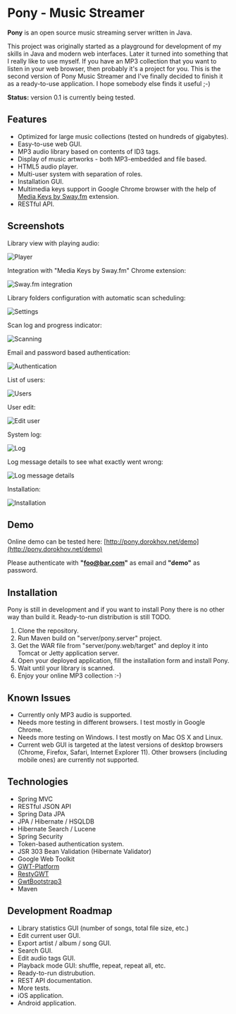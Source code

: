Pony - Music Streamer
=====================

<b>Pony</b> is an open source music streaming server written in Java.

This project was originally started as a playground for development of my skills in Java and modern web interfaces. Later it turned into something that I really like to use myself. If you have an MP3 collection that you want to listen in your web browser, then probably it's a project for you. This is the second version of Pony Music Streamer and I've finally decided to finish it as a ready-to-use application. I hope somebody else finds it useful ;-)

<b>Status:</b> version 0.1 is currently being tested.

## Features

* Optimized for large music collections (tested on hundreds of gigabytes).
* Easy-to-use web GUI.
* MP3 audio library based on contents of ID3 tags.
* Display of music artworks - both MP3-embedded and file based.
* HTML5 audio player.
* Multi-user system with separation of roles.
* Installation GUI.
* Multimedia keys support in Google Chrome browser with the help of [Media Keys by Sway.fm](https://chrome.google.com/webstore/detail/icckhjgjjompfgoiidainoapgjepncej) extension.
* RESTful API.

## Screenshots

Library view with playing audio:

![Player](screenshots/player.png)

Integration with "Media Keys by Sway.fm" Chrome extension:

![Sway.fm integration](screenshots/sway-integration.png)

Library folders configuration with automatic scan scheduling:

![Settings](screenshots/settings.png)

Scan log and progress indicator:

![Scanning](screenshots/scanning.png)

Email and password based authentication:

![Authentication](screenshots/login.png)

List of users:

![Users](screenshots/users.png)

User edit:

![Edit user](screenshots/edit-user.png)

System log:

![Log](screenshots/log.png)

Log message details to see what exactly went wrong:

![Log message details](screenshots/log-details.png)

Installation:

![Installation](screenshots/installation.png)

## Demo

Online demo can be tested here: [http://pony.dorokhov.net/demo](http://pony.dorokhov.net/demo)

Please authenticate with **"foo@bar.com"** as email and **"demo"** as password.

## Installation

Pony is still in development and if you want to install Pony there is no other way than build it. Ready-to-run distribution is still TODO.

1. Clone the repository.
2. Run Maven build on "server/pony.server" project.
3. Get the WAR file from "server/pony.web/target" and deploy it into Tomcat or Jetty application server.
4. Open your deployed application, fill the installation form and install Pony.
5. Wait until your library is scanned.
6. Enjoy your online MP3 collection :-)

## Known Issues

* Currently only MP3 audio is supported.
* Needs more testing in different browsers. I test mostly in Google Chrome.
* Needs more testing on Windows. I test mostly on Mac OS X and Linux.
* Current web GUI is targeted at the latest versions of desktop browsers (Chrome, Firefox, Safari, Internet Explorer 11). Other browsers (including mobile ones) are currently not supported.

## Technologies

* Spring MVC
* RESTful JSON API
* Spring Data JPA
* JPA / Hibernate / HSQLDB
* Hibernate Search / Lucene
* Spring Security
* Token-based authentication system.
* JSR 303 Bean Validation (Hibernate Validator)
* Google Web Toolkit
* [GWT-Platform](https://github.com/ArcBees/GWTP)
* [RestyGWT](https://github.com/resty-gwt/resty-gwt)
* [GwtBootstrap3](https://github.com/gwtbootstrap3/gwtbootstrap3)
* Maven

## Development Roadmap

* Library statistics GUI (number of songs, total file size, etc.)
* Edit current user GUI.
* Export artist / album / song GUI.
* Search GUI.
* Edit audio tags GUI.
* Playback mode GUI: shuffle, repeat, repeat all, etc.
* Ready-to-run distrubution.
* REST API documentation.
* More tests.
* iOS application.
* Android application.
